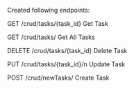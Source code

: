 Created following endpoints:


GET
/crud/tasks/{task_id}
Get Task

GET
/crud/tasks/
Get All Tasks

DELETE
/crud/tasks/{task_id}
Delete Task


PUT
/crud/tasks/{task_id}/n
Update Task

POST
/crud/newTasks/
Create Task
